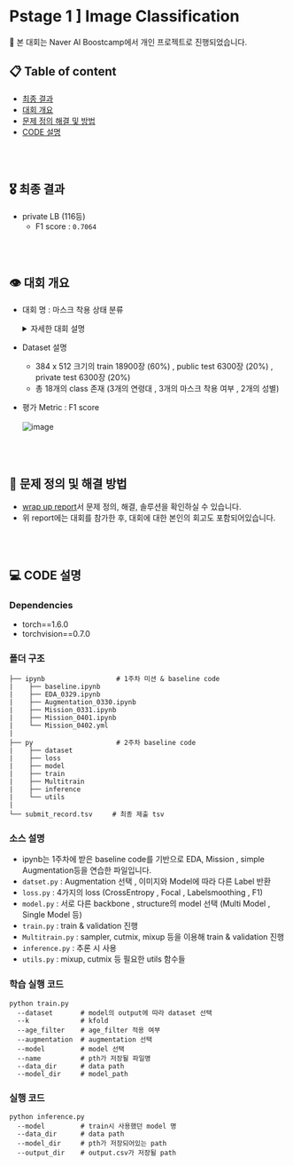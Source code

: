 # Pstage 1 ] Image Classification

📌 본 대회는 Naver AI Boostcamp에서 개인 프로젝트로 진행되었습니다. 

## 📋 Table of content

- [최종 결과](#Result)<br>
- [대회 개요](#Overview)<br>
- [문제 정의 해결 및 방법](#Solution)<br>
- [CODE 설명](#Code)<br>


<br></br>
## 🎖 최종 결과 <a name = 'Result'></a>
- private LB (116등)
    - F1 score : `0.7064` 
 


<br></br>
## 👁 대회 개요 <a name = 'Overview'></a>
- 대회 명 : 마스크 착용 상태 분류
  <details>
  <summary>자세한 대회 설명</summary>
  <div markdown="1">       

  COVID-19의 확산으로 우리나라는 물론 전 세계 사람들은 경제적, 생산적인 활동에 많은 제약을 가지게 되었습니다. 우리나라는 COVID-19 확산 방지를 위해 사회적 거리 두기를 단계적으로 시행하는 등의 많은 노력을 하고 있습니다. 과거 높은 사망률을 가진 사스(SARS)나 에볼라(Ebola)와는 달리 COVID-19의 치사율은 오히려 비교적 낮은 편에 속합니다. 그럼에도 불구하고, 이렇게 오랜 기간 동안 우리를 괴롭히고 있는 근본적인 이유는 바로 COVID-19의 강력한 전염력 때문입니다.

  감염자의 입, 호흡기로부터 나오는 비말, 침 등으로 인해 다른 사람에게 쉽게 전파가 될 수 있기 때문에 감염 확산 방지를 위해 무엇보다 중요한 것은 모든 사람이 마스크로 코와 입을 가려서 혹시 모를 감염자로부터의 전파 경로를 원천 차단하는 것입니다. 이를 위해 공공 장소에 있는 사람들은 반드시 마스크를 착용해야 할 필요가 있으며, 무엇 보다도 코와 입을 완전히 가릴 수 있도록 올바르게 착용하는 것이 중요합니다. 하지만 넓은 공공장소에서 모든 사람들의 올바른 마스크 착용 상태를 검사하기 위해서는 추가적인 인적자원이 필요할 것입니다.

  따라서, 우리는 카메라로 비춰진 사람 얼굴 이미지 만으로 이 사람이 마스크를 쓰고 있는지, 쓰지 않았는지, 정확히 쓴 것이 맞는지 자동으로 가려낼 수 있는 시스템이 필요합니다. 이 시스템이 공공장소 입구에 갖춰져 있다면 적은 인적자원으로도 충분히 검사가 가능할 것입니다.


  </div>
  </details>

- Dataset 설명
  - 384 x 512 크기의 train 18900장 (60%) , public test 6300장 (20%) , private test 6300장 (20%)
  - 총 18개의 class 존재 (3개의 연령대 , 3개의 마스크 착용 여부 , 2개의 성별)
- 평가 Metric : F1 score
<br></br>
![image](https://user-images.githubusercontent.com/68813518/120065024-39b3f380-c0aa-11eb-8367-44ebfb74e245.png)


<br></br>
## 📝 문제 정의 및 해결 방법 <a name = 'Solution'></a>
- [wrap up report](https://vimhjk.oopy.io/d5f7f6d2-0a5c-442a-bfcf-4694c88b5c5d)서 문제 정의, 해결, 솔루션을 확인하실 수 있습니다. 
- 위 report에는 대회를 참가한 후, 대회에 대한 본인의 회고도 포함되어있습니다. 

<br></br>
## 💻 CODE 설명<a name = 'Code'></a>
### Dependencies
- torch==1.6.0
- torchvision==0.7.0                                                              
### 폴더 구조 

```
├── ipynb                  # 1주차 미션 & baseline code
|    ├── baseline.ipynb
|    ├── EDA_0329.ipynb
|    ├── Augmentation_0330.ipynb
|    ├── Mission_0331.ipynb
|    ├── Mission_0401.ipynb
|    └── Mission_0402.yml        
|
├── py                     # 2주차 baseline code
|    ├── dataset                
|    ├── loss                 
|    ├── model                             
|    ├── train             
|    ├── Multitrain          
|    ├── inference               
|    └── utils             
| 
└── submit_record.tsv     # 최종 제출 tsv
```

###    소스 설명 
- ipynb는 1주차에 받은 baseline code를 기반으로 EDA, Mission , simple Augmentation등을 연습한 파일입니다. 
- `datset.py` : Augmentation 선택 ,  이미지와 Model에 따라 다른 Label 반환
- `loss.py` : 4가지의 loss (CrossEntropy , Focal , Labelsmoothing , F1)
- `model.py` : 서로 다른 backbone , structure의 model 선택 (Multi Model , Single Model 등)
- `train.py` : train & validation 진행
- `Multitrain.py` : sampler, cutmix, mixup 등을 이용해 train & validation 진행
- `inference.py` : 추론 시 사용
- `utils.py` : mixup, cutmix 등 필요한 utils 함수들

###  학습 실행 코드
``` 
python train.py 
  --dataset       # model의 output에 따라 dataset 선택
  --k             # kfold
  --age_filter    # age_filter 적용 여부 
  --augmentation  # augmentation 선택
  --model         # model 선택
  --name          # pth가 저장될 파일명
  --data_dir      # data path
  --model_dir     # model_path
```

###   실행 코드
``` 
python inference.py 
  --model         # train시 사용했던 model 명
  --data_dir      # data path
  --model_dir     # pth가 저장되어있는 path
  --output_dir    # output.csv가 저장될 path
```
